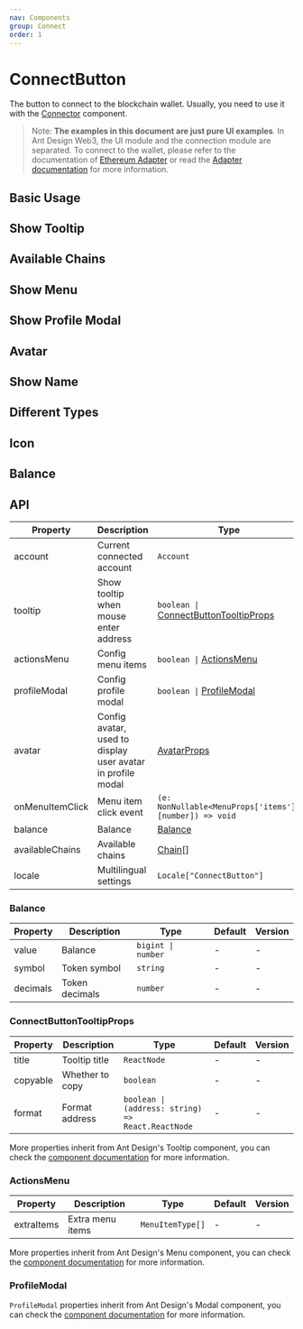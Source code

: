 ```yaml
---
nav: Components
group: Connect
order: 1
---
```


# ConnectButton

The button to connect to the blockchain wallet. Usually, you need to use it with the [Connector](../connector/index.md) component.

> Note: **The examples in this document are just pure UI examples**. In Ant Design Web3, the UI module and the connection module are separated. To connect to the wallet, please refer to the documentation of [Ethereum Adapter](../wagmi/index.md) or read the [Adapter documentation](../../../../docs/guide/adapter.md) for more information.

## Basic Usage

<code src="./demos/basic.tsx"></code>

## Show Tooltip

<code src="./demos/tooltip.tsx"></code>

## Available Chains

<code src="./demos/chains.tsx"></code>

## Show Menu

<code src="./demos/menu.tsx"></code>

## Show Profile Modal

<code src="./demos/profileModal.tsx"></code>

## Avatar

<code src="./demos/avatar.tsx"></code>

## Show Name

<code src="./demos/name.tsx"></code>

## Different Types

<code src="./demos/type.tsx"></code>

## Icon

<code src="./demos/icon.tsx"></code>

## Balance

<code src="./demos/balance.tsx"></code>

## API

| Property | Description | Type | Default | Version |
| --- | --- | --- | --- | --- |
| account | Current connected account | `Account` | - | - |
| tooltip | Show tooltip when mouse enter address | `boolean \|` [ConnectButtonTooltipProps](#connectbuttontooltipprops) | `true`, will display address by default | - |
| actionsMenu | Config menu items | `boolean \|` [ActionsMenu](#actionsmenu) | - | - |
| profileModal | Config profile modal | `boolean \|` [ProfileModal](#profilemodal) | - | - |
| avatar | Config avatar, used to display user avatar in profile modal | [AvatarProps](https://ant.design/components/avatar-cn#api) | - | - |
| onMenuItemClick | Menu item click event | `(e: NonNullable<MenuProps['items']>[number]) => void` | - | - |
| balance | Balance | [Balance](#balance) | - | - |
| availableChains | Available chains | [Chain](../types/index.md#chain)\[] | - | - |
| locale | Multilingual settings | `Locale["ConnectButton"]` | - | - |

### Balance

| Property | Description    | Type               | Default | Version |
| -------- | -------------- | ------------------ | ------- | ------- |
| value    | Balance        | `bigint \| number` | -       | -       |
| symbol   | Token symbol   | `string`           | -       | -       |
| decimals | Token decimals | `number`           | -       | -       |

### ConnectButtonTooltipProps

| Property | Description | Type | Default | Version |
| --- | --- | --- | --- | --- |
| title | Tooltip title | `ReactNode` | - | - |
| copyable | Whether to copy | `boolean` | - | - |
| format | Format address | `boolean \| (address: string) => React.ReactNode` | - | - |

More properties inherit from Ant Design's Tooltip component, you can check the [component documentation](https://ant.design/components/tooltip) for more information.

### ActionsMenu

| Property   | Description      | Type             | Default | Version |
| ---------- | ---------------- | ---------------- | ------- | ------- |
| extraItems | Extra menu items | `MenuItemType[]` | -       | -       |

More properties inherit from Ant Design's Menu component, you can check the [component documentation](https://ant.design/components/menu) for more information.

### ProfileModal

`ProfileModal` properties inherit from Ant Design's Modal component, you can check the [component documentation](https://ant.design/components/modal) for more information.
